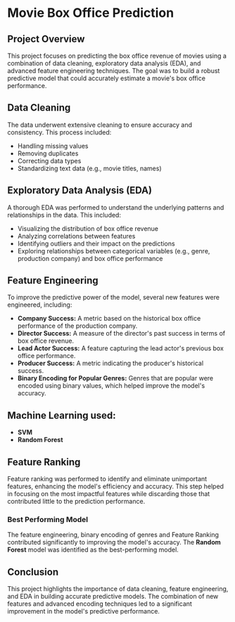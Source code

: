# Movie Box Office Prediction

## Project Overview

This project focuses on predicting the box office revenue of movies using a combination of data cleaning, exploratory data analysis (EDA), and advanced feature engineering techniques. The goal was to build a robust predictive model that could accurately estimate a movie's box office performance.

## Data Cleaning

The data underwent extensive cleaning to ensure accuracy and consistency. This process included:

- Handling missing values
- Removing duplicates
- Correcting data types
- Standardizing text data (e.g., movie titles, names)

## Exploratory Data Analysis (EDA)

A thorough EDA was performed to understand the underlying patterns and relationships in the data. This included:

- Visualizing the distribution of box office revenue
- Analyzing correlations between features
- Identifying outliers and their impact on the predictions
- Exploring relationships between categorical variables (e.g., genre, production company) and box office performance

## Feature Engineering

To improve the predictive power of the model, several new features were engineered, including:

- **Company Success:** A metric based on the historical box office performance of the production company.
- **Director Success:** A measure of the director's past success in terms of box office revenue.
- **Lead Actor Success:** A feature capturing the lead actor's previous box office performance.
- **Producer Success:** A metric indicating the producer's historical success.
- **Binary Encoding for Popular Genres:** Genres that are popular were encoded using binary values, which helped improve the model's accuracy.

## Machine Learning used:

- **SVM**
- **Random Forest**

## Feature Ranking

Feature ranking was performed to identify and eliminate unimportant features, enhancing the model's efficiency and accuracy. This step helped in focusing on the most impactful features while discarding those that contributed little to the prediction performance.

### Best Performing Model

The feature engineering, binary encoding of genres and Feature Ranking contributed significantly to improving the model's accuracy. The **Random Forest** model was identified as the best-performing model.

## Conclusion

This project highlights the importance of data cleaning, feature engineering, and EDA in building accurate predictive models. The combination of new features and advanced encoding techniques led to a significant improvement in the model's predictive performance.


